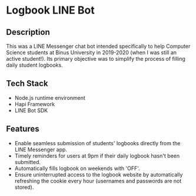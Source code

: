 <h1> Logbook LINE Bot </h1>


<h2> Description </h2>

This was a LINE Messenger chat bot intended specifically to help Computer Science students at Binus University in 2019-2020 (when I was still an active student!). Its primary objective was to simplify the process of filling daily student logbooks.

<h2> Tech Stack </h2>

- Node.js runtime environment
- Hapi Framework
- LINE Bot SDK

<h2> Features </h2>

- Enable seamless submission of students' logbooks directly from the LINE Messenger app.
- Timely reminders for users at 9pm if their daily logbook hasn't been submitted.
- Automatically fills logbook on weekends with 'OFF'.
- Ensure uninterrupted access to the logbook website by automatically refreshing the cookie every hour (usernames and passwords are not stored).
